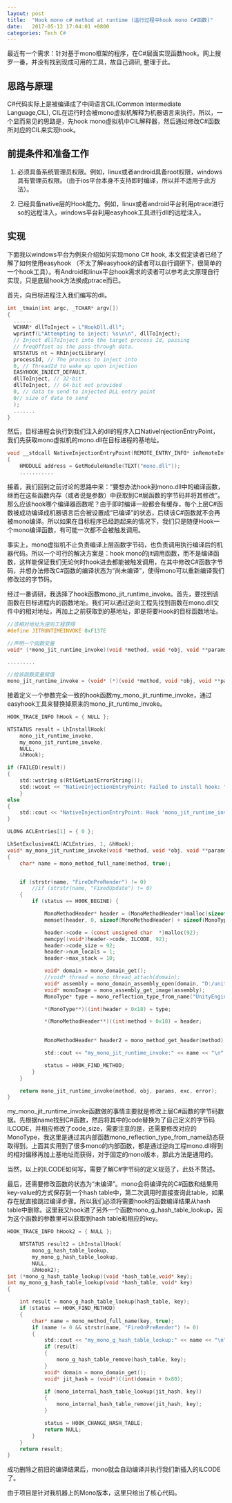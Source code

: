 ```yaml
---
layout: post
title:  "Hook mono c# method at runtime (运行过程中hook mono C#函数)"
date:   2017-05-12 17:04:01 +0800
categories: Tech C#
---
```


最近有一个需求：针对基于mono框架的程序，在C#层面实现函数hook。网上搜罗一番，并没有找到现成可用的工具，故自己调研,  整理于此。

## 思路与原理

C#代码实际上是被编译成了中间语言CIL(Common Intermediate Language,CIL), CIL在运行时会被mono虚拟机解释为机器语言来执行。所以，一个显而易见的思路是，先hook mono虚拟机中CIL解释器，然后通过修改C#函数所对应的CIL来实现hook。


## 前提条件和准备工作

1. 必须具备系统管理员权限。例如，linux或者android具备root权限，windows具有管理员权限。（由于ios平台本身不支持即时编译，所以并不适用于此方法）。

2. 已经具备native层的Hook能力。例如，linux或者android平台利用ptrace进行so的远程注入，windows平台利用easyhook工具进行dll的远程注入。

## 实现

下面我以windows平台为例来介绍如何实现mono C# hook, 本文假定读者已经了解了如何使用easyhook （不太了解easyhook的读者可以自行调研下，很简单的一个hook工具）。有Android和linux平台hook需求的读者可以参考此文原理自行实现，只是底层hook方法换成ptrace而已。

首先，向目标进程注入我们编写的dll。
```c
int _tmain(int argc, _TCHAR* argv[])
{
  ......
  WCHAR* dllToInject = L"HookDll.dll";
  wprintf(L"Attempting to inject: %s\n\n", dllToInject);
  // Inject dllToInject into the target process Id, passing
  // freqOffset as the pass through data.
  NTSTATUS nt = RhInjectLibrary(
  processId, // The process to inject into
  0, // ThreadId to wake up upon injection
  EASYHOOK_INJECT_DEFAULT,
  dllToInject, // 32-bit
  dllToInject, // 64-bit not provided
  0, // data to send to injected DLL entry point
  0// size of data to send
  );
  .......
}

```
然后，目标进程会执行到我们注入的dll的程序入口NativeInjectionEntryPoint， 我们先获取mono虚拟机的mono.dll在目标进程的基地址。
```c
void __stdcall NativeInjectionEntryPoint(REMOTE_ENTRY_INFO* inRemoteInfo)
{
    HMODULE address = GetModuleHandle(TEXT("mono.dll"));
    ...........
```
接着，我们回到之前讨论的思路中来：“要想办法hook到mono.dll中的编译函数，继而在这些函数内存（或者说是参数）中获取到C#层函数的字节码并将其修改”。那么应该hook哪个编译器函数呢？由于即时编译一般都会有缓存，每个上层C#函数被成功编译成机器语言后会被设置成“已编译”的状态，后续该C#函数就不会再被mono编译。所以如果在目标程序已经跑起来的情况下，我们只是随便Hook一个mono编译函数，有可能一次都不会被触发调用。

事实上，mono虚拟机不止负责编译上层函数字节码，也负责调用执行编译后的机器代码。所以一个可行的解决方案是：hook mono的jit调用函数，而不是编译函数，这样能保证我们无论何时hook进去都能被触发调用，在其中修改C#函数字节码，并想办法修改C#函数的编译状态为“尚未编译”，使得mono可以重新编译我们修改过的字节码。

经过一番调研，我选择了hook函数mono_jit_runtime_invoke。首先，要找到该函数在目标进程内的函数地址。我们可以通过逆向工程先找到函数在mono.dll文件中的相对地址，再加上之前获取到的基地址，即是将要Hook的目标函数地址。
```c
//该相对地址为逆向工程获得
#define JITRUNTIMEINVOKE 0xF137E

//声明一个函数变量
void* (*mono_jit_runtime_invoke)(void *method, void *obj, void **params, void **exc, void *error);

.........

//给该函数变量赋值
mono_jit_runtime_invoke = (void* (*)(void *method, void *obj, void **params, void **exc, void *error))((int)address + JITRUNTIMEINVOKE);
```
接着定义一个参数完全一致的hook函数my_mono_jit_runtime_invoke，通过easyhook工具来替换掉原来的mono_jit_runtime_invoke。
```c
HOOK_TRACE_INFO hHook = { NULL };

NTSTATUS result = LhInstallHook(
	mono_jit_runtime_invoke,
	my_mono_jit_runtime_invoke,
	NULL,
	&hHook);

if (FAILED(result))
{
	std::wstring s(RtlGetLastErrorString());
	std::wcout << "NativeInjectionEntryPoint: Failed to install hook: " << s << "\n";
	}
else
{
	std::cout << "NativeInjectionEntryPoint: Hook 'mono_jit_runtime_invoke installed successfully.\n";
}

ULONG ACLEntries[1] = { 0 };

LhSetExclusiveACL(ACLEntries, 1, &hHook);
void* my_mono_jit_runtime_invoke(void *method, void *obj, void **params, void **exc, void *error)
{
	char* name = mono_method_full_name(method, true);


	if (strstr(name, "FireOnPreRender") != 0)
		//if (strstr(name, "FixedUpdate") != 0)
	{
		if (status == H00K_BEGINE) {

			MonoMethodHeader* header = (MonoMethodHeader*)malloc(sizeof(MonoMethodHeader) + sizeof(MonoType*) * 1);
			memset(header, 0, sizeof(MonoMethodHeader) + sizeof(MonoType*) * 1);

			header->code = (const unsigned char  *)malloc(92);
			memcpy((void*)header->code, ILCODE, 92);
			header->code_size = 92;
			header->num_locals = 1;
			header->max_stack = 10;

			void* domain = mono_domain_get();
			//void* thread = mono_thread_attach(domain);
			void* assembly = mono_domain_assembly_open(domain, "D:/unityproject/UnityTest/test_Data/Managed/UnityEngine.dll");
			void* monoImage = mono_assembly_get_image(assembly);
			MonoType* type = mono_reflection_type_from_name("UnityEngine.GameObject", monoImage);

			*(MonoType**)((int)header + 0x18) = type;

			*(MonoMethodHeader**)((int)method + 0x18) = header;
 

			MonoMethodHeader* header2 = mono_method_get_header(method);

			std::cout << "my_mono_jit_runtime_invoke:" << name << "\n";

			status = H00K_FIND_METHOD;
		}
	}

	return mono_jit_runtime_invoke(method, obj, params, exc, error);
}
```
my_mono_jit_runtime_invoke函数做的事情主要就是修改上层C#函数的字节码数据。先根据name找到C#函数，然后将其中的code替换为了自己定义的字节码ILCODE，并相应修改了code_size，需要注意的是，还需要修改对应的MonoType，我这里是通过其内部函数mono_reflection_type_from_name动态获取得到。上面其实用到了很多mono的内部函数，都是通过逆向工程mono.dll得到的相对偏移再加上基地址而获得，对于固定的mono版本，那此方法是通用的。

当然，以上的ILCODE如何写，需要了解C#字节码的定义规范了，此处不赘述。

最后，还需要修改函数的状态为“未编译”。mono会将编译完的C#函数和结果用key-value的方式保存到一个hash table中，第二次调用时直接查询此table，如果存在就直接跳过编译步骤。所以我们必须将需要hook的函数编译结果从hash table中删除。这里我又hook进了另外一个函数mono_g_hash_table_lookup，因为这个函数的参数里可以获取到hash table和相应的key。
```c
HOOK_TRACE_INFO hHook2 = { NULL };

	NTSTATUS result2 = LhInstallHook(
		mono_g_hash_table_lookup,
		my_mono_g_hash_table_lookup,
		NULL,
		&hHook2);
int (*mono_g_hash_table_lookup)(void *hash_table,void* key);
int my_mono_g_hash_table_lookup(void *hash_table, void* key)
{

	int result = mono_g_hash_table_lookup(hash_table, key);
	if (status == H00K_FIND_METHOD)
	{
		char* name = mono_method_full_name(key, true);
		if (name != 0 && strstr(name, "FireOnPreRender") != 0)
		{
			std::cout << "my_mono_g_hash_table_lookup:" << name << "\n";
			if (result)
			{
				mono_g_hash_table_remove(hash_table, key);
			}
			void* domain = mono_domain_get();
			void* jit_hash = (void*)((int)domain + 0x80);

			if (mono_internal_hash_table_lookup(jit_hash, key))
			{
				mono_internal_hash_table_remove(jit_hash, key);
			}

			status = H00K_CHANGE_HASH_TABLE;
			return NULL;
		}
    }
	return result;
}
```
成功删除之前旧的编译结果后，mono就会自动编译并执行我们新插入的ILCODE了。

由于项目是针对我机器上的Mono版本，这里只给出了核心代码。


